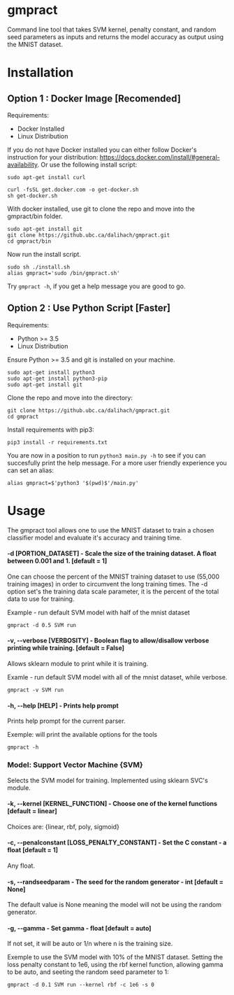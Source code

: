 # gmpract
Command line tool that takes SVM kernel, penalty constant, and random seed parameters as inputs and returns the model accuracy as output using the MNIST dataset.

# Installation

## Option 1 : Docker Image [Recomended]

Requirements:
* Docker Installed
* Linux Distribution

If you do not have Docker installed you can either follow Docker's instruction for your distribution: https://docs.docker.com/install/#general-availability. Or use the following install script:

```
sudo apt-get install curl 

curl -fsSL get.docker.com -o get-docker.sh
sh get-docker.sh
```

With docker installed, use git to clone the repo and move into the gmpract/bin folder.

```
sudo apt-get install git
git clone https://github.ubc.ca/dalihach/gmpract.git
cd gmpract/bin
```

Now run the install script.

```
sudo sh ./install.sh
alias gmpract='sudo /bin/gmpract.sh'
```

Try ```gmpract -h```, if you get a help message you are good to go.

## Option 2 : Use Python Script [Faster]

Requirements:
* Python >= 3.5
* Linux Distribution

Ensure Python >= 3.5 and git is installed on your machine. 

```
sudo apt-get install python3
sudo apt-get install python3-pip
sudo apt-get install git
```

Clone the repo and move into the directory:


```
git clone https://github.ubc.ca/dalihach/gmpract.git
cd gmpract
```

Install requirements with pip3:

```
pip3 install -r requirements.txt
```

You are now in a position to run ```python3 main.py -h``` to see if you can succesfully print the help message. For a more user friendly experience you can set an alias:

```
alias gmpract=$'python3 '$(pwd)$'/main.py'
```
# Usage

The gmpract tool allows one to use the MNIST dataset to train a chosen classifier model and evaluate it's accuracy and training time. 

#### -d [PORTION_DATASET] - Scale the size of the training dataset. A float between 0.001 and 1. [default = 1]

One can choose the percent of the MNIST training dataset to use (55,000 training images) in order to circumvent the long training times. The -d option set's the training data scale parameter, it is the percent of the total data to use for training.

Example - run default SVM model with half of the mnist dataset
```
gmpract -d 0.5 SVM run
```

#### -v, --verbose [VERBOSITY] - Boolean flag to allow/disallow verbose printing while training. [default = False]

Allows sklearn module to print while it is training.

Examle - run default SVM model with all of the mnist dataset, while verbose.

```
gmpract -v SVM run
```

#### -h, --help [HELP] - Prints help prompt

Prints help prompt for the current parser.

Exemple: will print the available options for the tools
```
gmpract -h
```

### Model: Support Vector Machine {SVM}

Selects the SVM model for training. Implemented using sklearn SVC's module. 

#### -k, --kernel [KERNEL_FUNCTION] - Choose one of the kernel functions [default = linear]

Choices are: {linear, rbf, poly, sigmoid}

#### -c, --penalconstant [LOSS_PENALTY_CONSTANT] - Set the C constant - a float [default = 1]

Any float.

#### -s, --randseedparam - The seed for the random generator - int [default = None]

The default value is None meaning the model will not be using the random generator. 

#### -g, --gamma - Set gamma - float [default = auto]

If not set, it will be auto or 1/n where n is the training size. 

Exemple to use the SVM model with 10% of the MNIST dataset. Setting the loss penalty constant to 1e6, using the rbf kernel function, allowing gamma to be auto, and seeting the random seed parameter to 1:

```
gmpract -d 0.1 SVM run --kernel rbf -c 1e6 -s 0
```
